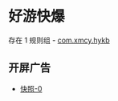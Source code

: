 # 好游快爆

存在 1 规则组 - [com.xmcy.hykb](/src/apps/com.xmcy.hykb.ts)

## 开屏广告

- [快照-0](https://gkd-kit.songe.li/import/12774856)
